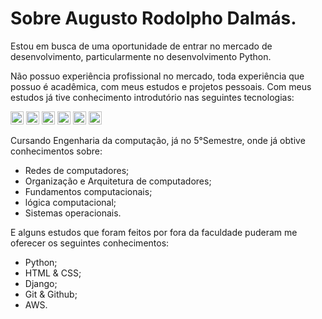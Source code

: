 <h1>Sobre Augusto Rodolpho Dalmás.</h1>  

Estou em busca de uma oportunidade de entrar no mercado de desenvolvimento, particularmente no desenvolvimento Python.

Não possuo experiência profissional no mercado, toda experiência que possuo é acadêmica, com meus estudos e projetos pessoais.
Com meus estudos já tive conhecimento introdutório nas seguintes tecnologias:

<a href="https://www.w3.org/TR/html5/" title="HTML5"><img src="https://github.com/get-icon/geticon/raw/master/icons/html-5.svg" alt="HTML5" width="21px" height="21px"></a> <a href="https://www.w3.org/TR/CSS/" title="CSS3"><img src="https://github.com/get-icon/geticon/raw/master/icons/css-3.svg" alt="CSS3" width="21px" height="21px"></a> <a href="https://en.wikipedia.org/wiki/C_(programming_language)" title="C"><img src="https://github.com/get-icon/geticon/raw/master/icons/c.svg" alt="C" width="21px" height="21px"></a> <a href="https://www.python.org/" title="Python"><img src="https://github.com/get-icon/geticon/raw/master/icons/python.svg" alt="Python" width="21px" height="21px"></a>  <a href="https://raw.githubusercontent.com/get-icon/geticon/master/icons/django.svg" title="Django"><img src="https://raw.githubusercontent.com/get-icon/geticon/master/icons/django.svg" alt="Django" width="21px" height="21px"></a>  <a href="https://us-east-1.console.aws.amazon.com/" title="AWS"><img src="https://raw.githubusercontent.com/get-icon/geticon/master/icons/aws.svg" alt="AWS" width="21px" height="21px"></a>

Cursando Engenharia da computação, já no 5°Semestre, onde já obtive conhecimentos sobre:
* Redes de computadores;
* Organização e Arquitetura de computadores;
* Fundamentos computacionais;
* lógica computacional;
* Sistemas operacionais.

E alguns estudos que foram feitos por fora da faculdade puderam me oferecer os seguintes conhecimentos:
* Python;
* HTML & CSS;
* Django;
* Git & Github;
* AWS.
